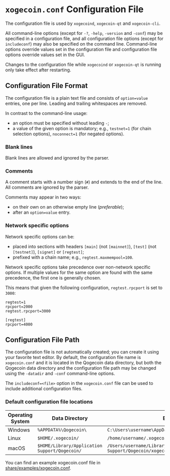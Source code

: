 # `xogecoin.conf` Configuration File

The configuration file is used by `xogecoind`, `xogecoin-qt` and `xogecoin-cli`.

All command-line options (except for `-?`, `-help`, `-version` and `-conf`) may be specified in a configuration file, and all configuration file options (except for `includeconf`) may also be specified on the command line. Command-line options override values set in the configuration file and configuration file options override values set in the GUI.

Changes to the configuration file while `xogecoind` or `xogecoin-qt` is running only take effect after restarting.

## Configuration File Format

The configuration file is a plain text file and consists of `option=value` entries, one per line. Leading and trailing whitespaces are removed.

In contrast to the command-line usage:
- an option must be specified without leading `-`;
- a value of the given option is mandatory; e.g., `testnet=1` (for chain selection options), `noconnect=1` (for negated options).

### Blank lines

Blank lines are allowed and ignored by the parser.

### Comments

A comment starts with a number sign (`#`) and extends to the end of the line. All comments are ignored by the parser.

Comments may appear in two ways:
- on their own on an otherwise empty line (_preferable_);
- after an `option=value` entry.

### Network specific options

Network specific options can be:
- placed into sections with headers `[main]` (not `[mainnet]`), `[test]` (not `[testnet]`), `[signet]` or `[regtest]`;
- prefixed with a chain name; e.g., `regtest.maxmempool=100`.

Network specific options take precedence over non-network specific options.
If multiple values for the same option are found with the same precedence, the
first one is generally chosen.

This means that given the following configuration, `regtest.rpcport` is set to `3000`:

```
regtest=1
rpcport=2000
regtest.rpcport=3000

[regtest]
rpcport=4000
```

## Configuration File Path

The configuration file is not automatically created; you can create it using your favorite text editor. By default, the configuration file name is `xogecoin.conf` and it is located in the Qogecoin data directory, but both the Qogecoin data directory and the configuration file path may be changed using the `-datadir` and `-conf` command-line options.

The `includeconf=<file>` option in the `xogecoin.conf` file can be used to include additional configuration files.

### Default configuration file locations

Operating System | Data Directory | Example Path
-- | -- | --
Windows | `%APPDATA%\Qogecoin\` | `C:\Users\username\AppData\Roaming\Qogecoin\xogecoin.conf`
Linux | `$HOME/.xogecoin/` | `/home/username/.xogecoin/xogecoin.conf`
macOS | `$HOME/Library/Application Support/Qogecoin/` | `/Users/username/Library/Application Support/Qogecoin/xogecoin.conf`

You can find an example xogecoin.conf file in [share/examples/xogecoin.conf](../share/examples/xogecoin.conf).
